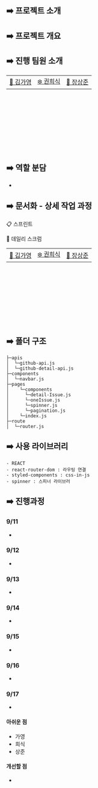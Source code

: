 ## ➡️ 프로젝트 소개



## ➡️ 프로젝트 개요



## ➡️ 진행 팀원 소개

<table style="margin-left: auto; margin-right: auto; width: 600px; height: 200px;">
  <tr>
    <td><a href="">🥰 김가영</a></td>
    <td><a href="">❄️ 권희식</a></td>
    <td><a href="">🦊 장상준</a></td>
  </tr>
</table>

## ➡️ 역할 분담

-   

## ➡️ 문서화 - 상세 작업 과정

📋 스프린트



📅 데일리 스크럼

<table style="margin-left: auto; margin-right: auto; width: 600px; height: 200px;">
  <tr>
    <td><a href="">🥰 김가영</a></td>
    <td><a href="">❄️ 권희식</a></td>
    <td><a href="">🦊 장상준</a></td>
  </tr>
</table>

## ➡️ 폴더 구조

```
├─apis
│  └─github-api.js
│  └─github-detail-api.js
├─components
│  └─navbar.js
├─pages
│    └─components
│      └─detail-Issue.js
│      └─oneIssue.js
│      └─spinner.js
│      └─pagination.js
│    └─index.js
├─route
│  └─router.js
```

## ➡️ 사용 라이브러리

```
- REACT
- react-router-dom : 라우팅 연결
- styled-components : css-in-js
- spinner : 스피너 라이브러
```

## ➡️ 진행과정

### 9/11

-   

### 9/12

-   

### 9/13

-   

### 9/14

-   

### 9/15

-   

### 9/16

-   

### 9/17

-   

#### 아쉬운 점

- 가영
- 희식
- 상준

#### 개선할 점

-   
